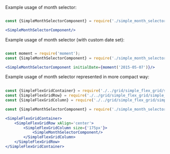 Example usage of month selector:

```jsx

const {SimpleMonthSelectorComponent} = require('./simple_month_selector_component');

<SimpleMonthSelectorComponent/>

```

Example usage of month selector (with custom date set):

```jsx

const moment = require('moment');
const {SimpleMonthSelectorComponent} = require('./simple_month_selector_component');

<SimpleMonthSelectorComponent initialDate={moment('2015-05-07')}/>

```

Example usage of month selector represented in more compact way:

```jsx
  
const {SimpleFlexGridContainer} = require('./../grid/simple_flex_grid/simple_flex_grid_container');
const {SimpleFlexGridRow} = require('./../grid/simple_flex_grid/simple_flex_grid_row');
const {SimpleFlexGridColumn} = require('./../grid/simple_flex_grid/simple_flex_grid_column');

const {SimpleMonthSelectorComponent} = require('./simple_month_selector_component');

<SimpleFlexGridContainer>
    <SimpleFlexGridRow xAlign='center'>
        <SimpleFlexGridColumn size={'175px'}>
            <SimpleMonthSelectorComponent/>
        </SimpleFlexGridColumn>
    </SimpleFlexGridRow>
</SimpleFlexGridContainer>


```